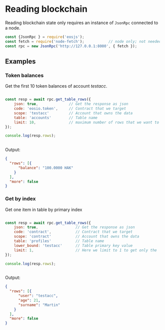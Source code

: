 # Reading blockchain

Reading blockchain state only requires an instance of `JsonRpc` connected to a node.

```javascript
const {JsonRpc } = require('eosjs');
const fetch = require('node-fetch');           // node only; not needed in browsers
const rpc = new JsonRpc('http://127.0.0.1:8000', { fetch });
```

## Examples

### Token balances

Get the first 10 token balances of account _testacc_.

```javascript

const resp = await rpc.get_table_rows({
    json: true,              // Get the response as json
    code: 'eosio.token',     // Contract that we target      
    scope: 'testacc'         // Account that owns the data   
    table: 'accounts'        // Table name        
    limit: 10,               // maximum number of rows that we want to get
});

console.log(resp.rows);
    
```
Output: 

```json
{
  "rows": [{
      "balance": "100.0000 HAK"
    }
  ],
  "more": false
}
```

### Get by index

Get one item in table by primary index

```javascript

const resp = await rpc.get_table_rows({
    json: true,                 // Get the response as json
    code: 'contract',           // Contract that we target         
    scope: 'contract'           // Account that owns the data        
    table: 'profiles'           // Table name        
    lower_bound: 'testacc'      // Table primary key value           
    limit: 1,                   // Here we limit to 1 to get only the 
});

console.log(resp.rows);
    
```
Output: 

```json
{
  "rows": [{
      "user": "testacc",
      "age": 21,
      "surname": "Martin"
    }
  ],
  "more": false
}
```
